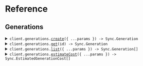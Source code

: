 # Reference

## Generations

<details><summary><code>client.generations.<a href="/src/api/resources/generations/client/Client.ts">create</a>({ ...params }) -> Sync.Generation</code></summary>
<dl>
<dd>

#### 🔌 Usage

<dl>
<dd>

<dl>
<dd>

```typescript
await client.generations.create({
    input: [
        {
            type: "video",
            url: "https://synchlabs-public.s3.us-west-2.amazonaws.com/david_demo_shortvid-03a10044-7741-4cfc-816a-5bccd392d1ee.mp4",
        },
        {
            type: "audio",
            url: "https://synchlabs-public.s3.us-west-2.amazonaws.com/david_demo_shortaud-27623a4f-edab-4c6a-8383-871b18961a4a.wav",
        },
    ],
    model: "lipsync-2",
    options: {
        sync_mode: "loop",
    },
});
```

</dd>
</dl>
</dd>
</dl>

#### ⚙️ Parameters

<dl>
<dd>

<dl>
<dd>

**request:** `Sync.CreateGenerationDto`

</dd>
</dl>

<dl>
<dd>

**requestOptions:** `Generations.RequestOptions`

</dd>
</dl>
</dd>
</dl>

</dd>
</dl>
</details>

<details><summary><code>client.generations.<a href="/src/api/resources/generations/client/Client.ts">get</a>(id) -> Sync.Generation</code></summary>
<dl>
<dd>

#### 🔌 Usage

<dl>
<dd>

<dl>
<dd>

```typescript
await client.generations.get("6533643b-aceb-4c40-967e-d9ba9baac39e");
```

</dd>
</dl>
</dd>
</dl>

#### ⚙️ Parameters

<dl>
<dd>

<dl>
<dd>

**id:** `Sync.GenerationId`

</dd>
</dl>

<dl>
<dd>

**requestOptions:** `Generations.RequestOptions`

</dd>
</dl>
</dd>
</dl>

</dd>
</dl>
</details>

<details><summary><code>client.generations.<a href="/src/api/resources/generations/client/Client.ts">list</a>({ ...params }) -> Sync.Generation[]</code></summary>
<dl>
<dd>

#### 🔌 Usage

<dl>
<dd>

<dl>
<dd>

```typescript
await client.generations.list();
```

</dd>
</dl>
</dd>
</dl>

#### ⚙️ Parameters

<dl>
<dd>

<dl>
<dd>

**request:** `Sync.ListGenerationsRequest`

</dd>
</dl>

<dl>
<dd>

**requestOptions:** `Generations.RequestOptions`

</dd>
</dl>
</dd>
</dl>

</dd>
</dl>
</details>

<details><summary><code>client.generations.<a href="/src/api/resources/generations/client/Client.ts">estimateCost</a>({ ...params }) -> Sync.EstimatedGenerationCost[]</code></summary>
<dl>
<dd>

#### 🔌 Usage

<dl>
<dd>

<dl>
<dd>

```typescript
await client.generations.estimateCost({
    input: [
        {
            type: "video",
            url: "https://synchlabs-public.s3.us-west-2.amazonaws.com/david_demo_shortvid-03a10044-7741-4cfc-816a-5bccd392d1ee.mp4",
        },
        {
            type: "audio",
            url: "https://synchlabs-public.s3.us-west-2.amazonaws.com/david_demo_shortaud-27623a4f-edab-4c6a-8383-871b18961a4a.wav",
        },
    ],
    model: "lipsync-2",
    options: {
        sync_mode: "loop",
    },
});
```

</dd>
</dl>
</dd>
</dl>

#### ⚙️ Parameters

<dl>
<dd>

<dl>
<dd>

**request:** `Sync.CreateGenerationDto`

</dd>
</dl>

<dl>
<dd>

**requestOptions:** `Generations.RequestOptions`

</dd>
</dl>
</dd>
</dl>

</dd>
</dl>
</details>
